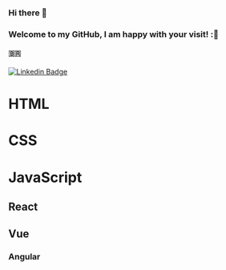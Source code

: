 ### Hi there 👋
### Welcome to my GitHub, I am happy with your visit! :🙌
#### :brazil:

 
 
 
 
 
[![Linkedin Badge](https://img.shields.io/badge/-LinkedIn-blue?style=flat-square&logo=Linkedin&logoColor=white&link=https://www.linkedin.com/in/edevaldomac/)](https://www.linkedin.com/in/edevaldomac/)





# HTML
# CSS
# JavaScript
## React
## Vue
### Angular

